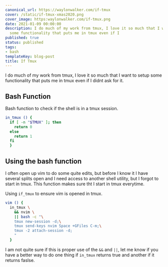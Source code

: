 ```yaml
---
canonical_url: https://waylonwalker.com/if-tmux
cover: /static/if-tmux-xmas2020.png
cover_image: https:waylonwalker.com/if-tmux.png
date: 2021-01-09 00:00:00
description: I do much of my work from tmux, I love it so much that I want to setup
  some functionality that puts me in tmux even if I
published: true
status: published
tags:
- bash
templateKey: blog-post
title: If Tmux
---
```


I do much of my work from tmux, I love it so much that I want to setup some functionality that puts me in tmux even if I didnt ask for it.


## Bash Function

Bash function to check if the shell is in a tmux session.

``` bash
in_tmux () {
  if [ -n "$TMUX" ]; then
    return 0
  else
    return 1
  fi
  }
```

## Using the bash function

I often open up vim to do some quite edits, but before I know it I have several splits open and I need access to another shell utility, but I forgot to start in tmux.  This function makes sure tht I start in tmux everytime.

Using `if_tmux` to ensure vim is opened in tmux.

``` bash
vim () { 
  in_tmux \
    && nvim \
    || bash -c "\
    tmux new-session -d;\
    tmux send-keys nvim Space +GFiles C-m;\
    tmux -2 attach-session -d;
    "
  }
```


I am not quite sure if this is proper use of the `&&` and `||`, let me know if you have a better way to do one thing if `in_tmux` returns true and another if it returns faslse.